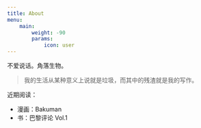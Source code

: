 ```yaml
---
title: About
menu:
    main: 
        weight: -90
        params:
            icon: user
---
```


不爱说话。角落生物。

> 我的生活从某种意义上说就是垃圾，而其中的残渣就是我的写作。



近期阅读：

- 漫画：Bakuman
- 书：巴黎评论 Vol.1